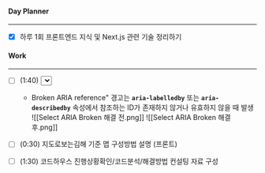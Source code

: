 
#### Day Planner
---
- [x] 하루 1회 프론트엔드 지식 및 Next.js 관련 기술 정리하기


#### Work
---
- [ ] (1:40) <Select/> ARIA Broken : ARIA reference An aria-labelledby or aria-describedby reference exists, but the target for the reference does not exist 오류 확인 및 해결 (combobox에 추가로 부여된 labeledby, id 속성과 꼬인 것으로 확인)
	- Broken ARIA reference" 경고는 **`aria-labelledby`** 또는 **`aria-describedby`** 속성에서 참조하는 ID가 존재하지 않거나 유효하지 않을 때 발생
![[Select ARIA Broken 해결 전.png]]
![[Select ARIA Broken 해결 후.png]]


- [ ] (0:30) 지도로보는김해 기준 맵 구성방법 설명 (프론트)
- [ ] (1:30) 코드하우스 진행상황확인/코드분석/해결방법 컨설팅 자료 구성  
